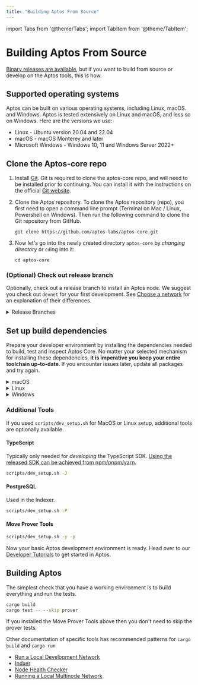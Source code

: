 ```yaml
---
title: "Building Aptos From Source"
---
```


import Tabs from '@theme/Tabs';
import TabItem from '@theme/TabItem';

# Building Aptos From Source

[Binary releases are available](../tools/aptos-cli/install-cli/index.md), but if you want to build from source or develop on the Aptos tools, this is how.

## Supported operating systems

Aptos can be built on various operating systems, including Linux, macOS. and Windows. Aptos is tested extensively on Linux and macOS, and less so on Windows. Here are the versions we use:

* Linux - Ubuntu version 20.04 and 22.04
* macOS - macOS Monterey and later
* Microsoft Windows - Windows 10, 11 and Windows Server 2022+

## Clone the Aptos-core repo


1. Install [Git](https://git-scm.com/book/en/v2/Getting-Started-Installing-Git). Git is required to clone the aptos-core repo, and will need to be installed prior to continuing.  You can install it with the instructions on the official [Git website](https://git-scm.com/book/en/v2/Getting-Started-Installing-Git).

1. Clone the Aptos repository. To clone the Aptos repository (repo), you first need to open a command line prompt (Terminal on Mac / Linux, Powershell on Windows).  Then run the following command to clone the Git repository from GitHub.

      ```
      git clone https://github.com/aptos-labs/aptos-core.git
      ```

1. Now let's go into the newly created directory `aptos-core` by *changing directory* or `cd`ing into it:
    ```
    cd aptos-core
    ```

### (Optional) Check out release branch

Optionally, check out a release branch to install an Aptos node. We suggest you check out `devnet` for your first development. See [Choose a network](./system-integrators-guide.md#choose-a-network) for an explanation of their differences.

<details>
<summary>Release Branches</summary>
<Tabs groupId="network">
    <TabItem value="devnet" label="Devnet">

    git checkout --track origin/devnet

</TabItem>
    <TabItem value="testnet" label="Testnet" default>

    git checkout --track origin/testnet

</TabItem>
<TabItem value="mainnet" label="Mainnet">

    git checkout --track origin/mainnet

</TabItem>
</Tabs>
</details>

## Set up build dependencies

Prepare your developer environment by installing the dependencies needed to build, test and inspect Aptos Core.
No matter your selected mechanism for installing these dependencies, **it is imperative you keep your entire toolchain up-to-date**. If you encounter issues later, update all packages and try again.

<details>
<summary>macOS</summary>

**> Using the automated script**

1. Ensure you have `brew` package manager installed: https://brew.sh/
1. Run the dev setup script to prepare your environment: `./scripts/dev_setup.sh`
1. Update your current shell environment: `source ~/.cargo/env`.

:::tip
You can see the available options for the script by running `./scripts/dev_setup.sh --help`
:::

**> Manual installation of dependencies**

If the script above doesn't work for you, you can install these manually, but it's **not recommended**.

1. [Rust](https://www.rust-lang.org/tools/install)
1. [CMake](https://cmake.org/download/)
1. [LLVM](https://releases.llvm.org/)
1. [LLD](https://lld.llvm.org/)

</details>

<details>
<summary>Linux</summary>

**> Using the automated script**

1. Run the dev setup script to prepare your environment: `./scripts/dev_setup.sh`
1. Update your current shell environment: `source ~/.cargo/env`

:::tip
You can see the available options for the script by running `./scripts/dev_setup.sh --help`
:::

**> Manual installation of dependencies**

If the script above does not work for you, you can install these manually, but it is **not recommended**:

1. [Rust](https://www.rust-lang.org/tools/install).
1. [CMake](https://cmake.org/download/).
1. [LLVM](https://releases.llvm.org/).
1. [libssl-dev](https://packages.ubuntu.com/jammy/libssl-dev) and [libclang-dev](https://packages.ubuntu.com/jammy/libclang-dev)


</details>

<details>
<summary>Windows</summary>

**> Using the automated script**

1. Open a PowerShell terminal as an administrator.
1. Run the dev setup script to prepare your environment: `PowerShell -ExecutionPolicy Bypass -File ./scripts/windows_dev_setup.ps1`

**> Manual installation of dependencies**

1. Install [Rust](https://www.rust-lang.org/tools/install).
1. Install [LLVM](https://releases.llvm.org/).  Visit their GitHub repository for the [latest prebuilt release](https://github.com/llvm/llvm-project/releases/tag/llvmorg-15.0.7).
1. Install [Microsoft Visual Studio Build Tools for Windows](https://visualstudio.microsoft.com/downloads/#build-tools-for-visual-studio-2022). During setup, select "Desktop development with C++" and three additional options: MSVC C++ build tools, Windows 10/11 SDK, and C++ CMake tools for Windows.
1. If on Windows ARM, install [Visual Studio](https://visualstudio.microsoft.com/vs).
1. If not already installed during Visual Studio/Build Tools installation, install [CMake](https://cmake.org/download/).

1. Open a new PowerShell terminal after installing all dependencies

</details>

### Additional Tools

If you used `scripts/dev_setup.sh` for MacOS or Linux setup, additional tools are optionally available.

#### TypeScript
Typically only needed for _developing_ the TypeScript SDK.
[Using the released SDK can be achieved from npm/pnpm/yarn](../sdks/ts-sdk/index).
```bash
scripts/dev_setup.sh -J
```

#### PostgreSQL
Used in the Indexer.
```bash
scripts/dev_setup.sh -P
```

#### Move Prover Tools
```bash
scripts/dev_setup.sh -y -p
```



Now your basic Aptos development environment is ready. Head over to our [Developer Tutorials](../tutorials/index.md) to get started in Aptos.

## Building Aptos

The simplest check that you have a working environment is to build everything and run the tests.

```bash
cargo build
cargo test -- --skip prover
```

If you installed the Move Prover Tools above then you don't need to skip the prover tests.

Other documentation of specific tools has recommended patterns for `cargo build` and `cargo run`

* [Run a Local Development Network](../guides/local-development-network.md)
* [Indxer](../indexer/legacy/indexer-fullnode.md)
* [Node Health Checker](../nodes/measure/node-health-checker.md)
* [Running a Local Multinode Network](running-a-local-multi-node-network.md)
